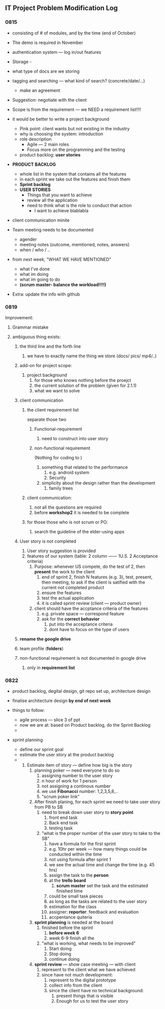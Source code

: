 ## IT Project Problem Modification Log



### 0815

- consisting of # of modules, and by the time (end of October)
- The demo is required in November
- authentication system — log in/out features
- Storage - 
- what type of docs are we storing
- tagging and searching — what kind of search? (concrete/date/...)
  - make an agreement
- Suggestion: negotiate with the client



- Scope is from the requirement — we NEED a requirement list!!!!
- it would be better to write a project background
  - Pink point: client wants but not existing in the industry
  - why is choosing the system: introduction
  - role description
    - Agile — 2 main roles
    - Focus more on the programming and the testing
  - product backlog: **user stories**
- **PRODUCT BACKLOG**
  - whole list in the system that contains all the features
  - in each sprint we take out the features and finish them
  - **Sprint backlog**
  - **USER STORIES**
    - Things that you want to achieve
    - review all the application
    - need to think what is the role to conduct that action
      - I want to achieve blablabla
- client communication minite 
- Team meeting needs to be documented
  - agender
  - meeting notes (outcome, memtioned, notes, answers)
  - when / who / ..
- from next week, "WHAT WE HAVE MENTIONED" 
  - what I've done
  - what im doing
  - what im going to do
  - **(scrum master- balance the workload!!!!)**



- Extra: update the info with github

### 0819

Improvement: 

1. Grammar mistake

2. ambiguous thing exists:

   1. the third line and the forth line

      1. we have to exactly name the thing we store (docs/ pics/ mp4/..)

   2. add-on for project scope:

      1. project background
         1. for those who knows nothing before the proejct
         2. the current solution of the problem (given for 2.1.1)
         3. what we want to solve

   3. client communication

      1. the client requirement list 

         separate those two

         1. Functional-requirement

            1. need to construct into user story

         2. non-functional requirement

            (Nothing for coding to )

            1. something that related to the performance
               1. e.g. android system
               2. Security 
            2. simplicity about the design rather than the development
               1. family trees

      2. client communication:

         1. not all the questions are required
         2. before **workshop2** it is needed to be complete

      3. for those those who is not scrum or PO:

         1. search the guideline of the elder-using apps

   4. User story is not completed

      1. User story suggestion is provided
      2. features of our system (table: 2 column —— 1U.S. 2 Acceptance criteria)
         1. Purpose: whenever US compete, do the test of 2, then **present** the work to the client
            1. end of sprint 2, finish N features (e.g. 3), test, present, then meeting, to ask if the client is satified with the current not completed product
            2. ensure the features 
            3.  test the actual application
            4. it is called sprint review (client — product owner)
         2. client should have the accptance criteria of the features
            1. e.g. private space — correspond feature
            2. ask for the **correct behavior**
               1. put into the acceptance criteria
               2. dont have to focus on the type of users

   5. **rename the google drive**

   6. team profile (**folders**)

   7. non-functional requirement is not documented in google drive

      1. only in **requirement list**

      

### 0822

- product backlog, degital design, git repo set up, architecture design
- finalise architecture design **by end of next week**
- things to follow:
  - agile process — slice 3 of ppt
  - now we are at: based on Product backlog, do the Sprint Backlog
  - 

- sprint planning
  - define our sprint goal
  - estimate the user story at the product backlog
  - 1. Estimate item of story — define how big is the story
       1. planning poker — need everyone to do so 
          1. assigning number to the user story
          2. n hour of work for 1 person
          3. not assigning a continous number
          4. we use **Fibonacci** number: 1,2,3,5,8,..
          5. "scrum poker link"
       2. After finish planing, for each sprint we need to take user story from PB to SB
          1. need to break down user story to **story point**
             1. front end task
             2. Back end task
             3. testing task
          2. "what is the proper number of the user story to take to the SB"
             1. have a formula for the first sprint
             2. e.g. 10hr per week — how many things could be conducted within the time
             3. not using formula after sprint 1
             4. we see the actual time and change the time (e.g. 45 hrs)
             5. assign the task to the **person**
             6. at the **trello board** 
                1. **scrum master** set the task and the estimated finished time
             7. could be small task pieces
             8. as long as the tasks are related to the user story
             9. estimation for the class
             10. assigner: **reporter**: feedback and evaluation
             11. accpentance quiteria
       3. **sprint planning** is needed at the board
          1. finished before the sprint
             1. **before week 6**
             2. week 6-9 finish all the
          2. "what is working, what needs to be improved"
             1. Start doing
             2. Stop doing
             3. continue doing
       4. **sprint review** — show case meeting — with client
          1. represent to the client what we have achieved
          2. since have not much development:
             1. represent to the digital prototype
             2. collect info from the client
             3. since the client have no technical background:
                1. present things that is visible
                2. Enough for us to test the user story

